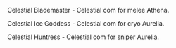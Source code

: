 Celestial Blademaster - Celestial com for melee Athena.

Celestial Ice Goddess - Celestial com for cryo Aurelia.

Celestial Huntress - Celestial com for sniper Aurelia.
